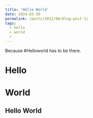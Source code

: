 ```yaml
---
title: 'Hello World'
date: 2024-03-30
permalink: /posts/2012/08/blog-post-1/
tags:
  - hello
  - world
  - 
---
```


Because #Helloworld has to be there.

Hello 
======

World
======

Hello World
------
